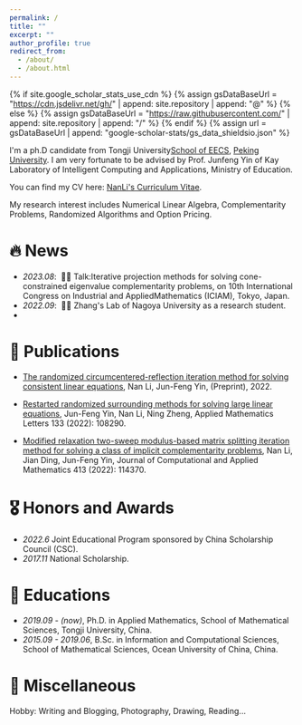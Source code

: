 ```yaml
---
permalink: /
title: ""
excerpt: ""
author_profile: true
redirect_from: 
  - /about/
  - /about.html
---
```


{% if site.google_scholar_stats_use_cdn %}
{% assign gsDataBaseUrl = "https://cdn.jsdelivr.net/gh/" | append: site.repository | append: "@" %}
{% else %}
{% assign gsDataBaseUrl = "https://raw.githubusercontent.com/" | append: site.repository | append: "/" %}
{% endif %}
{% assign url = gsDataBaseUrl | append: "google-scholar-stats/gs_data_shieldsio.json" %}

<span class='anchor' id='about-me'></span>

I'm a ph.D candidate from Tongji University[School of EECS](https://eecs.pku.edu.cn/), [Peking University](https://www.pku.edu.cn/). I am very fortunate to be advised by Prof. Junfeng Yin of Kay Laboratory of Intelligent Computing and Applications, Ministry of Education. 

You can find my CV here: [NanLi's Curriculum Vitae](../assets/CV_nli_en.pdf).

My research interest includes Numerical Linear Algebra, Complementarity Problems, Randomized Algorithms and Option Pricing. 


# 🔥 News
- *2023.08*: &nbsp;🎉🎉 Talk:Iterative projection methods for solving cone-constrained eigenvalue complementarity problems, on 10th International Congress on Industrial and AppliedMathematics (ICIAM), Tokyo, Japan. 
- *2022.09*: &nbsp;👩‍💻 Zhang's Lab of Nagoya University as a research student.
- 
# 📝 Publications 
- [The randomized circumcentered-reflection iteration method for solving consistent
linear equations](https://assets-eu.researchsquare.com/files/rs-1839532/v1_covered.pdf?c=1658510312), Nan Li, Jun-Feng Yin, (Preprint), 2022.

- [Restarted randomized surrounding methods for solving large linear equations](https://www.sciencedirect.com/science/article/abs/pii/S0893965922002178), Jun-Feng Yin, Nan Li, Ning Zheng, Applied Mathematics Letters 133 (2022): 108290.
- [Modified relaxation two-sweep modulus-based matrix splitting iteration method for solving a class of implicit complementarity problems](https://www.sciencedirect.com/science/article/abs/pii/S0377042722001650), Nan Li, Jian Ding, Jun-Feng Yin, Journal of Computational and Applied Mathematics 413 (2022): 114370.


# 🎖 Honors and Awards
- *2022.6* Joint Educational Program sponsored by China Scholarship Council (CSC).
- *2017.11* National Scholarship.

# 📖 Educations
- *2019.09 - (now)*, Ph.D. in Applied Mathematics, School of Mathematical Sciences, Tongji University, China.
- *2015.09 - 2019.06*, B.Sc. in Information and Computational Sciences, School of Mathematical Sciences, Ocean University of China, China.

# 💬 Miscellaneous
Hobby: Writing and Blogging, Photography, Drawing, Reading...

